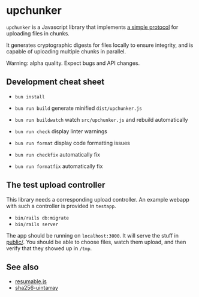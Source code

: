 # upchunker

`upchunker` is a Javascript library that implements [a simple
protocol](PROTOCOL.md) for uploading files in chunks.

It generates cryptographic digests for files locally to ensure
integrity, and is capable of uploading multiple chunks in
parallel.

Warning: alpha quality. Expect bugs and API changes.

## Development cheat sheet

- `bun install`

- `bun run build` generate minified `dist/upchunker.js`
- `bun run buildwatch` watch `src/upchunker.js` and rebuild automatically
- `bun run check` display linter warnings
- `bun run format` display code formatting issues
- `bun run checkfix` automatically fix
- `bun run formatfix` automatically fix

## The test upload controller

This library needs a corresponding upload controller. An example webapp with
such a controller is provided in `testapp`.

- `bin/rails db:migrate`
- `bin/rails server`

The app should be running on `localhost:3000`. It will serve the stuff in
[public/](testapp/public). You should be able to choose files, watch them
upload, and then verify that they showed up in `/tmp`.

## See also

- [resumable.js](https://github.com/23/resumable.js)
- [sha256-uintarray](https://github.com/kawanet/sha256-uint8array)
